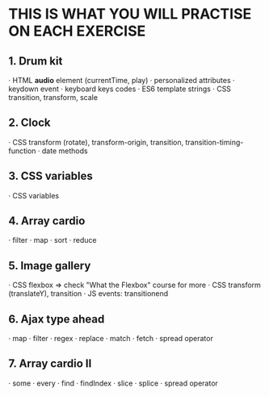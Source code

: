 # THIS IS WHAT YOU WILL PRACTISE ON EACH EXERCISE

## 1. Drum kit

· HTML **audio** element (currentTime, play)
· personalized attributes
· keydown event
· keyboard keys codes
· ES6 template strings
· CSS transition, transform, scale

## 2. Clock

· CSS transform (rotate), transform-origin, transition, transition-timing-function
· date methods

## 3. CSS variables

· CSS variables

## 4. Array cardio

· filter
· map
· sort
· reduce

## 5. Image gallery

· CSS flexbox => check "What the Flexbox" course for more
· CSS transform (translateY), transition
· JS events: transitionend

## 6. Ajax type ahead

· map
· filter
· regex
· replace
· match
· fetch
· spread operator

## 7. Array cardio II

· some
· every
· find
· findIndex
· slice
· splice
· spread operator